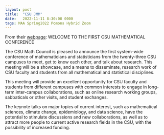 ```yaml
---
layout: post
title:  "CSU JMM"
date:   2022-11-11 8:30:00 0000
tags: MAA Spring2022 Pomona Hybrid Zoom
---
```

From their [webpage](https://csu-jmm2022.com/): WELCOME TO THE FIRST CSU MATHEMATICAL CONFERENCE

The CSU Math Council is pleased to announce the first system-wide conference of mathematicians and statisticians from the twenty-three CSU campuses to meet, get to know each other, and talk about research. This meeting will be a showcase, and a means to disseminate, research work of CSU faculty and students from all mathematical and statistical disciplines. <!-- more -->

This meeting will provide an excellent opportunity for CSU faculty and students from different campuses with common interests to engage in long-term inter-campus collaborations, such as online research working groups, sabbaticals or other visits, and student exchanges.

The keynote talks on major topics of current interest, such as mathematical sciences, climate change, epidemiology, and data science, have the potential to stimulate discussions and new collaborations, as well as to attract more people to current active research fields in the CSU, with the possibility of increased funding.